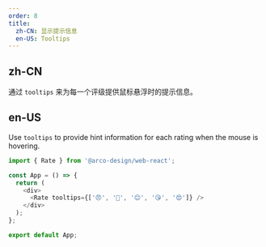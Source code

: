 ```yaml
---
order: 8
title:
  zh-CN: 显示提示信息
  en-US: Tooltips
---
```


## zh-CN

通过 `tooltips` 来为每一个评级提供鼠标悬浮时的提示信息。

## en-US

Use `tooltips` to provide hint information for each rating when the mouse is hovering.

```js
import { Rate } from '@arco-design/web-react';

const App = () => {
  return (
    <div>
      <Rate tooltips={['😠', '🙂', '😊', '😘', '😍']} />
    </div>
  );
};

export default App;
```
